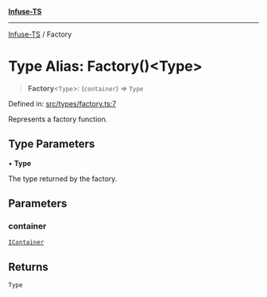 [**Infuse-TS**](../README.md)

***

[Infuse-TS](../README.md) / Factory

# Type Alias: Factory()\<Type\>

> **Factory**\<`Type`\>: (`container`) => `Type`

Defined in: [src/types/factory.ts:7](https://github.com/D-Kay6/Infuse-TS/blob/183255f9a4ec5e9ee4dba778a499aaf2ce7f4763/src/types/factory.ts#L7)

Represents a factory function.

## Type Parameters

• **Type**

The type returned by the factory.

## Parameters

### container

[`IContainer`](../interfaces/IContainer.md)

## Returns

`Type`
